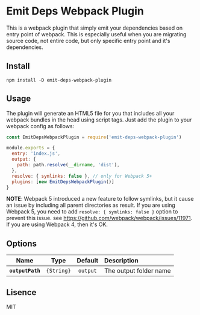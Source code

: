 # Emit Deps Webpack Plugin

This is a webpack plugin that simply emit your dependencies based on entry point of webpack. This is especially useful when you are migrating source code, not entire code, but only specific entry point and it's dependencies. 

## Install

```
npm install -D emit-deps-webpack-plugin
```

## Usage

The plugin will generate an HTML5 file for you that includes all your webpack bundles in the head using script tags. Just add the plugin to your webpack config as follows:

```js
const EmitDepsWebpackPlugin = require('emit-deps-webpack-plugin')

module.exports = {
  entry: 'index.js',
  output: {
    path: path.resolve(__dirname, 'dist'),
  },
  resolve: { symlinks: false }, // only for Webpack 5+
  plugins: [new EmitDepsWebpackPlugin()]
}
```

**NOTE**: Webpack 5 introduced a new feature to follow symlinks, but it cause an issue by including all parent directories as result. If you are using Webpack 5, you need to add `resolve: { symlinks: false }` option to prevent this issue. see https://github.com/webpack/webpack/issues/11971. If you are using Webpack 4, then it's OK.


## Options

|Name|Type|Default|Description|
|:--:|:--:|:-----:|:----------|
|**`outputPath`**|`{String}`|`output`|The output folder name|

## Lisence

MIT